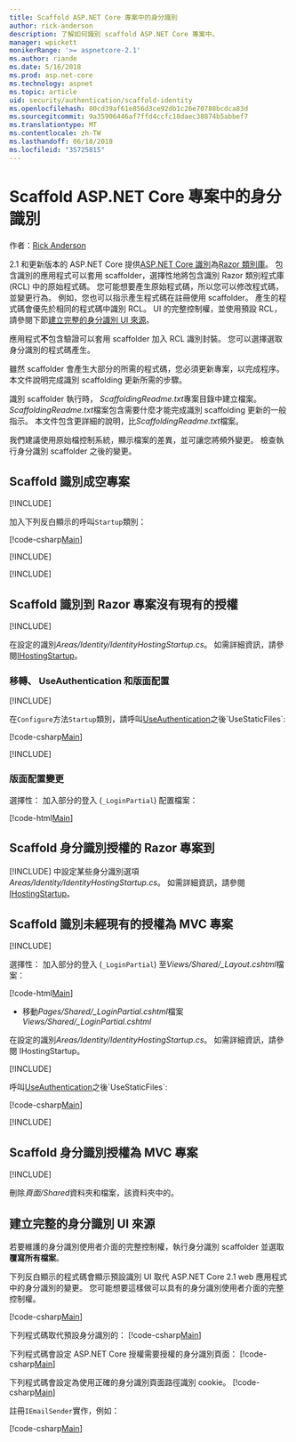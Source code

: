 ```yaml
---
title: Scaffold ASP.NET Core 專案中的身分識別
author: rick-anderson
description: 了解如何識別 scaffold ASP.NET Core 專案中。
manager: wpickett
monikerRange: '>= aspnetcore-2.1'
ms.author: riande
ms.date: 5/16/2018
ms.prod: asp.net-core
ms.technology: aspnet
ms.topic: article
uid: security/authentication/scaffold-identity
ms.openlocfilehash: 80cd39af61e856d3ce92db1c26e70788bcdca83d
ms.sourcegitcommit: 9a35906446af7ffd4ccfc18daec38874b5abbef7
ms.translationtype: MT
ms.contentlocale: zh-TW
ms.lasthandoff: 06/18/2018
ms.locfileid: "35725815"
---
```

# <a name="scaffold-identity-in-aspnet-core-projects"></a>Scaffold ASP.NET Core 專案中的身分識別

作者：[Rick Anderson](https://twitter.com/RickAndMSFT)

2.1 和更新版本的 ASP.NET Core 提供[ASP.NET Core 識別](xref:security/authentication/identity)為[Razor 類別庫](xref:mvc/razor-pages/ui-class)。 包含識別的應用程式可以套用 scaffolder，選擇性地將包含識別 Razor 類別程式庫 (RCL) 中的原始程式碼。 您可能想要產生原始程式碼，所以您可以修改程式碼，並變更行為。 例如，您也可以指示產生程式碼在註冊使用 scaffolder。 產生的程式碼會優先於相同的程式碼中識別 RCL。 UI 的完整控制權，並使用預設 RCL，請參閱下節[建立完整的身分識別 UI 來源](#full)。

應用程式**不**包含驗證可以套用 scaffolder 加入 RCL 識別封裝。 您可以選擇選取身分識別的程式碼產生。

雖然 scaffolder 會產生大部分的所需的程式碼，您必須更新專案，以完成程序。 本文件說明完成識別 scaffolding 更新所需的步驟。

識別 scaffolder 執行時， *ScaffoldingReadme.txt*專案目錄中建立檔案。 *ScaffoldingReadme.txt*檔案包含需要什麼才能完成識別 scaffolding 更新的一般指示。 本文件包含更詳細的說明，比*ScaffoldingReadme.txt*檔案。

我們建議使用原始檔控制系統，顯示檔案的差異，並可讓您將頻外變更。 檢查執行身分識別 scaffolder 之後的變更。

## <a name="scaffold-identity-into-an-empty-project"></a>Scaffold 識別成空專案

[!INCLUDE[](~/includes/scaffold-identity/id-scaffold-dlg.md)]

加入下列反白顯示的呼叫`Startup`類別：

[!code-csharp[Main](scaffold-identity/sample/StartupEmpty.cs?name=snippet1&highlight=5,20-23)]

[!INCLUDE[](~/includes/scaffold-identity/hsts.md)]

[!INCLUDE[](~/includes/scaffold-identity/migrations.md)]

## <a name="scaffold-identity-into-a-razor-project-without-existing-authorization"></a>Scaffold 識別到 Razor 專案沒有現有的授權

<!--
set projNam=RPnoAuth
set projType=razor
set version=2.1.0

dotnet new %projType% -o %projNam%
cd %projNam%
dotnet add package Microsoft.VisualStudio.Web.CodeGeneration.Design -v %version%
dotnet restore
dotnet aspnet-codegenerator identity --useDefaultUI
dotnet ef migrations add CreateIdentitySchema
dotnet ef database update
-->

[!INCLUDE[](~/includes/scaffold-identity/id-scaffold-dlg.md)]

在設定的識別*Areas/Identity/IdentityHostingStartup.cs*。 如需詳細資訊，請參閱[IHostingStartup](xref:fundamentals/configuration/platform-specific-configuration)。

<a name="efm"></a>

### <a name="migrations-useauthentication-and-layout"></a>移轉、 UseAuthentication 和版面配置

[!INCLUDE[](~/includes/scaffold-identity/migrations.md)]

在`Configure`方法`Startup`類別，請呼叫[UseAuthentication](https://docs.microsoft.com/en-us/dotnet/api/microsoft.aspnetcore.builder.authappbuilderextensions.useauthentication?view=aspnetcore-2.0#Microsoft_AspNetCore_Builder_AuthAppBuilderExtensions_UseAuthentication_Microsoft_AspNetCore_Builder_IApplicationBuilder_)之後`UseStaticFiles`:

[!code-csharp[Main](scaffold-identity/sample/StartupRPnoAuth.cs?name=snippet1&highlight=29)]

[!INCLUDE[](~/includes/scaffold-identity/hsts.md)]

### <a name="layout-changes"></a>版面配置變更

選擇性： 加入部分的登入 (`_LoginPartial`) 配置檔案：

[!code-html[Main](scaffold-identity/sample/_Layout.cshtml?highlight=37)]

## <a name="scaffold-identity-into-a-razor-project-with-authorization"></a>Scaffold 身分識別授權的 Razor 專案到

<!--
Use >=2.1: dotnet new webapp -au Individual -o RPauth
Use = 2.0: dotnet new razor -au Individual -o RPauth
cd RPauth
dotnet add package Microsoft.VisualStudio.Web.CodeGeneration.Design
dotnet restore
dotnet aspnet-codegenerator identity -dc RPauth.Data.ApplicationDbContext --files Account.Register

[!INCLUDE[](~/includes/webapp-alias-notice.md)]
-->

[!INCLUDE[](~/includes/scaffold-identity/id-scaffold-dlg-auth.md)]
中設定某些身分識別選項*Areas/Identity/IdentityHostingStartup.cs*。 如需詳細資訊，請參閱[IHostingStartup](xref:fundamentals/configuration/platform-specific-configuration)。

## <a name="scaffold-identity-into-an-mvc-project-without-existing-authorization"></a>Scaffold 識別未經現有的授權為 MVC 專案

<!--
set projNam=MvcNoAuth
set projType=mvc
set version=2.1.0

dotnet new %projType% -o %projNam%
cd %projNam%
dotnet add package Microsoft.VisualStudio.Web.CodeGeneration.Design -v %version%
dotnet restore
dotnet aspnet-codegenerator identity --useDefaultUI
dotnet ef migrations add CreateIdentitySchema
dotnet ef database update
-->

[!INCLUDE[](~/includes/scaffold-identity/id-scaffold-dlg.md)]

選擇性： 加入部分的登入 (`_LoginPartial`) 至*Views/Shared/_Layout.cshtml*檔案：

[!code-html[Main](scaffold-identity/sample/_LayoutMvc.cshtml?highlight=37)]

* 移動*Pages/Shared/_LoginPartial.cshtml*檔案*Views/Shared/_LoginPartial.cshtml*

在設定的識別*Areas/Identity/IdentityHostingStartup.cs*。 如需詳細資訊，請參閱 IHostingStartup。

[!INCLUDE[](~/includes/scaffold-identity/migrations.md)]

呼叫[UseAuthentication](https://docs.microsoft.com/en-us/dotnet/api/microsoft.aspnetcore.builder.authappbuilderextensions.useauthentication?view=aspnetcore-2.0#Microsoft_AspNetCore_Builder_AuthAppBuilderExtensions_UseAuthentication_Microsoft_AspNetCore_Builder_IApplicationBuilder_)之後`UseStaticFiles`:

[!code-csharp[Main](scaffold-identity/sample/StartupMvcNoAuth.cs?name=snippet1&highlight=23)]

[!INCLUDE[](~/includes/scaffold-identity/hsts.md)]

## <a name="scaffold-identity-into-an-mvc-project-with-authorization"></a>Scaffold 身分識別授權為 MVC 專案

<!--
dotnet new mvc -au Individual -o MvcAuth
cd MvcAuth
dotnet add package Microsoft.VisualStudio.Web.CodeGeneration.Design
dotnet restore
dotnet aspnet-codegenerator identity -dc MvcAuth.Data.ApplicationDbContext --files Account.Register
-->

[!INCLUDE[](~/includes/scaffold-identity/id-scaffold-dlg-auth.md)]

刪除*頁面/Shared*資料夾和檔案，該資料夾中的。

<a name="full"></a>

## <a name="create-full-identity-ui-source"></a>建立完整的身分識別 UI 來源

若要維護的身分識別使用者介面的完整控制權，執行身分識別 scaffolder 並選取**覆寫所有檔案**。

下列反白顯示的程式碼會顯示預設識別 UI 取代 ASP.NET Core 2.1 web 應用程式中的身分識別的變更。 您可能想要這樣做可以具有的身分識別使用者介面的完整控制權。

[!code-csharp[Main](scaffold-identity/sample/StartupFull.cs?name=snippet1&highlight=13-14,17-999)]

下列程式碼取代預設身分識別的： [!code-csharp[Main](scaffold-identity/sample/StartupFull.cs?name=snippet2)]

下列程式碼會設定 ASP.NET Core 授權需要授權的身分識別頁面： [!code-csharp[Main](scaffold-identity/sample/StartupFull.cs?name=snippet3)]

下列程式碼會設定為使用正確的身分識別頁面路徑識別 cookie。
[!code-csharp[Main](scaffold-identity/sample/StartupFull.cs?name=snippet3)]

註冊`IEmailSender`實作，例如：

[!code-csharp[Main](scaffold-identity/sample/StartupFull.cs?name=snippet4)]